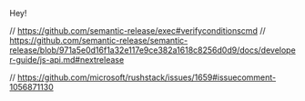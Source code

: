 Hey!

// https://github.com/semantic-release/exec#verifyconditionscmd
// https://github.com/semantic-release/semantic-release/blob/971a5e0d16f1a32e117e9ce382a1618c8256d0d9/docs/developer-guide/js-api.md#nextrelease


// https://github.com/microsoft/rushstack/issues/1659#issuecomment-1056871130